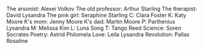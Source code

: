 The arsonist: Alexei Volkov 
The old professor: Arthur Starling
The therapist: David Lysandra
The pink girl: Seraphine Starling
C: Clara Foster
K: Katy Moore
K's mom: Jenny Moore
K's dad: Martin Moore
P: Parthenius Lysandra
M: Melissa Kim
L: Luna Song
T: Tango Reed
Science: Soren Socrates
Poetry: Astrid Philomela
Love: Leila Lysandra
Revolution: Pallas Rosaline